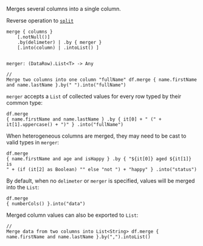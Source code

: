 <?xml version='1.0' encoding='UTF-8'?><topic xsi:noNamespaceSchemaLocation="https://resources.jetbrains.com/stardust/topic.v2.xsd" meta-keywords="" xmlns:xsi="http://www.w3.org/2001/XMLSchema-instance" id="merge" title="merge" _md-based="true"> 
<p _o="91" _o-sc="4,0" _o-l="4" _o-e="5,0" _o-tl="-1" _o-s="4,0" _o-cl="0" id="e15761d5">Merges several columns into a single column.</p>
<p _o="138" _o-sc="6,0" _o-l="6" _o-e="7,0" _o-tl="-1" _o-s="6,0" _o-cl="0" id="e898c98b">Reverse operation to <a _o="159" _o-sc="6,22" LinkStatus="UNKNOWN" _o-l="6" _o-e="6,40" _o-tl="-1" _o-s="6,21" href="split.md" _o-cl="21" id="3656e809"><code _o="160" _o-sc="6,23" _o-l="6" _o-e="6,29" _o-tl="-1" _o-s="6,22" _o-cl="22" id="fa96a920">split</code></a></p>
<code _o="180" _o-sc="9,0" _o-l="8" _o-e="15,3" _o-tl="142" _o-s="8,0" style="block" _o-cl="0" id="6acbc392" lang="kotlin">merge { columns }
    [.notNull()]
    .by(delimeter) | .by { merger } 
    [.into(column) | .intoList() ]

merger: (DataRow).List&lt;T> -> Any
</code>

<code _o="355" _o-sc="20,0" _o-l="19" _o-e="22,3" _o-tl="-1" _o-s="19,0" style="block" _o-cl="0" id="4210ffbc" lang="kotlin">// Merge two columns into one column "fullName"
df.merge { name.firstName and name.lastName }.by(" ").into("fullName")
</code>

<p _o="502" _o-sc="26,0" _o-l="26" _o-e="27,0" _o-tl="-1" _o-s="26,0" _o-cl="0" id="f8f281da"><code _o="502" _o-sc="26,1" _o-l="26" _o-e="26,8" _o-tl="-1" _o-s="26,0" _o-cl="0" id="a2bff795">merger</code> accepts a <code _o="521" _o-sc="26,20" _o-l="26" _o-e="26,25" _o-tl="-1" _o-s="26,19" _o-cl="19" id="eea0112e">List</code> of collected values for every row typed by their common type:</p>

<code _o="618" _o-sc="31,0" _o-l="30" _o-e="34,3" _o-tl="-1" _o-s="30,0" style="block" _o-cl="0" id="42d0a625" lang="kotlin">df.merge { name.firstName and name.lastName }
    .by { it[0] + " (" + it[1].uppercase() + ")" }
    .into("fullName")
</code>

<p _o="765" _o-sc="38,0" _o-l="38" _o-e="39,0" _o-tl="-1" _o-s="38,0" _o-cl="0" id="b6b2cf7c">When heterogeneous columns are merged, they may need to be cast to valid types in <code _o="847" _o-sc="38,83" _o-l="38" _o-e="38,90" _o-tl="-1" _o-s="38,82" _o-cl="82" id="49ce6d41">merger</code>:</p>

<code _o="890" _o-sc="43,0" _o-l="42" _o-e="46,3" _o-tl="-1" _o-s="42,0" style="block" _o-cl="0" id="f71e7a03" lang="kotlin">df.merge { name.firstName and age and isHappy }
    .by { "${it[0]} aged ${it[1]} is " + (if (it[2] as Boolean) "" else "not ") + "happy" }
    .into("status")
</code>

<p _o="1078" _o-sc="50,0" _o-l="50" _o-e="51,0" _o-tl="-1" _o-s="50,0" _o-cl="0" id="352e9fee">By default, when no <code _o="1098" _o-sc="50,21" _o-l="50" _o-e="50,31" _o-tl="-1" _o-s="50,20" _o-cl="20" id="3efc022c">delimeter</code> or <code _o="1113" _o-sc="50,36" _o-l="50" _o-e="50,43" _o-tl="-1" _o-s="50,35" _o-cl="35" id="3dc9bafe">merger</code> is specified, values will be merged into the <code _o="1167" _o-sc="50,90" _o-l="50" _o-e="50,95" _o-tl="-1" _o-s="50,89" _o-cl="89" id="a8c859ce">List</code>:</p>

<code _o="1202" _o-sc="55,0" _o-l="54" _o-e="56,3" _o-tl="-1" _o-s="54,0" style="block" _o-cl="0" id="5be5b6c3" lang="kotlin">df.merge { numberCols() }.into("data")
</code>

<p _o="1269" _o-sc="60,0" _o-l="60" _o-e="61,0" _o-tl="-1" _o-s="60,0" _o-cl="0" id="13d0bfd7">Merged column values can also be exported to <code _o="1314" _o-sc="60,46" _o-l="60" _o-e="60,51" _o-tl="-1" _o-s="60,45" _o-cl="45" id="b1ec47ea">List</code>:</p>

<code _o="1350" _o-sc="65,0" _o-l="64" _o-e="67,3" _o-tl="57" _o-s="64,0" style="block" _o-cl="0" id="63a2ae9d" lang="kotlin">// Merge data from two columns into List&lt;String>
df.merge { name.firstName and name.lastName }.by(",").intoList()
</code>

</topic>